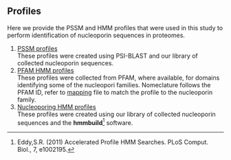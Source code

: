 ## Profiles

Here we provide the PSSM and HMM profiles that were used in this study to perform identification of nucleoporin sequences in proteomes.

1) [PSSM profiles](./nup-pssm/)\
These profiles were created using PSI-BLAST and our library of collected nucleoporin sequences.
2) [PFAM HMM profiles](./pfam-hmm/)\
These profiles were collected from PFAM, where available, for domains identifying some of the nucleopori families. Nomeclature follows the PFAM ID, refer to [mapping](./pfam-hmm/profile_mapping.csv) file to match the profile to the nucleoporin family.
3) [Nucleoporing HMM profiles](./nup-hmm/)\
These profiles were created using our library of collected nucleoporin sequences and the **hmmbuild**[^1] software.



[^1]: Eddy,S.R. (2011) Accelerated Profile HMM Searches. PLoS Comput. Biol., 7, e1002195.